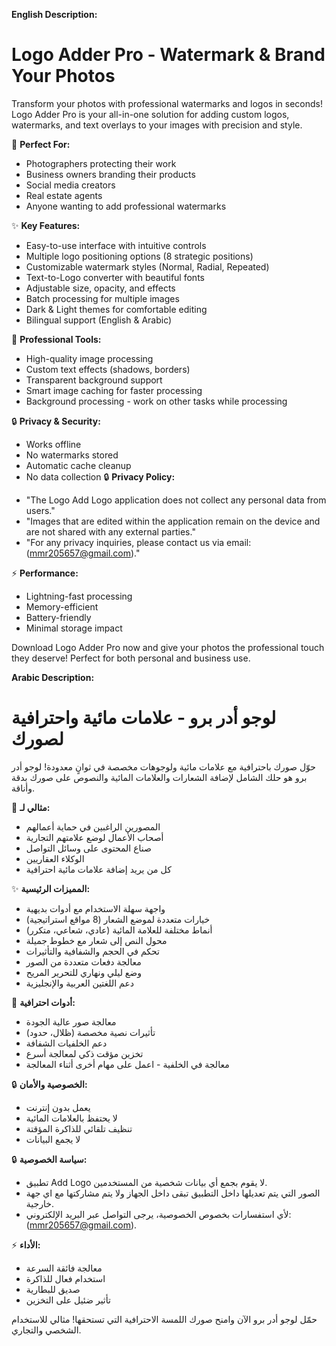 
**English Description:**

# Logo Adder Pro - Watermark & Brand Your Photos

Transform your photos with professional watermarks and logos in seconds! Logo Adder Pro is your all-in-one solution for adding custom logos, watermarks, and text overlays to your images with precision and style.

🎯 **Perfect For:**
- Photographers protecting their work
- Business owners branding their products
- Social media creators
- Real estate agents
- Anyone wanting to add professional watermarks

✨ **Key Features:**
- Easy-to-use interface with intuitive controls
- Multiple logo positioning options (8 strategic positions)
- Customizable watermark styles (Normal, Radial, Repeated)
- Text-to-Logo converter with beautiful fonts
- Adjustable size, opacity, and effects
- Batch processing for multiple images
- Dark & Light themes for comfortable editing
- Bilingual support (English & Arabic)

💪 **Professional Tools:**
- High-quality image processing
- Custom text effects (shadows, borders)
- Transparent background support
- Smart image caching for faster processing
- Background processing - work on other tasks while processing

🔒 **Privacy & Security:**
- Works offline
- No watermarks stored
- Automatic cache cleanup
- No data collection
🔒 **Privacy Policy:**
 * "The Logo Add Logo application does not collect any personal data from users."
 * "Images that are edited within the application remain on the device and are not shared with any external parties."
 * "For any privacy inquiries, please contact us via email: (mmr205657@gmail.com)."

⚡ **Performance:**
- Lightning-fast processing
- Memory-efficient
- Battery-friendly
- Minimal storage impact

Download Logo Adder Pro now and give your photos the professional touch they deserve! Perfect for both personal and business use.

**Arabic Description:**

# لوجو أدر برو - علامات مائية واحترافية لصورك

حوّل صورك باحترافية مع علامات مائية ولوجوهات مخصصة في ثوانٍ معدودة! لوجو أدر برو هو حلك الشامل لإضافة الشعارات والعلامات المائية والنصوص على صورك بدقة وأناقة.

🎯 **مثالي لـ:**
- المصورين الراغبين في حماية أعمالهم
- أصحاب الأعمال لوضع علامتهم التجارية
- صناع المحتوى على وسائل التواصل
- الوكلاء العقاريين
- كل من يريد إضافة علامات مائية احترافية

✨ **المميزات الرئيسية:**
- واجهة سهلة الاستخدام مع أدوات بديهية
- خيارات متعددة لموضع الشعار (8 مواقع استراتيجية)
- أنماط مختلفة للعلامة المائية (عادي، شعاعي، متكرر)
- محول النص إلى شعار مع خطوط جميلة
- تحكم في الحجم والشفافية والتأثيرات
- معالجة دفعات متعددة من الصور
- وضع ليلي ونهاري للتحرير المريح
- دعم اللغتين العربية والإنجليزية

💪 **أدوات احترافية:**
- معالجة صور عالية الجودة
- تأثيرات نصية مخصصة (ظلال، حدود)
- دعم الخلفيات الشفافة
- تخزين مؤقت ذكي لمعالجة أسرع
- معالجة في الخلفية - اعمل على مهام أخرى أثناء المعالجة

🔒 **الخصوصية والأمان:**
- يعمل بدون إنترنت
- لا يحتفظ بالعلامات المائية
- تنظيف تلقائي للذاكرة المؤقتة
- لا يجمع البيانات

🔒 **سياسة الخصوصية:**
 * تطبيق  Add Logo لا يقوم بجمع أي بيانات شخصية من المستخدمين.
 * الصور التي يتم تعديلها داخل التطبيق تبقى داخل الجهاز ولا يتم مشاركتها مع اي جهة خارجية.
 * لأي استفسارات بخصوص الخصوصية، يرجى التواصل عبر البريد الإلكتروني: (mmr205657@gmail.com).

⚡ **الأداء:**
- معالجة فائقة السرعة
- استخدام فعال للذاكرة
- صديق للبطارية
- تأثير ضئيل على التخزين

حمّل لوجو أدر برو الآن وامنح صورك اللمسة الاحترافية التي تستحقها! مثالي للاستخدام الشخصي والتجاري.


